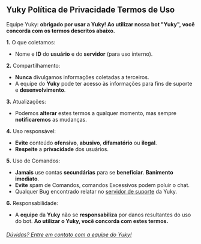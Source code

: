 ## Yuky Política de Privacidade Termos de Uso

Equipe Yuky: **obrigado por usar a Yuky! Ao utilizar nossa bot "Yuky", você concorda com os termos descritos abaixo.**

__1.__ O que coletamos:
 * Nome e __ID__ do __usuário__ e do __servidor__ (para uso interno).

__2.__ Compartilhamento:
 * __Nunca__ divulgamos informações coletadas a terceiros.
 * A equipe do __Yuky__ pode ter acesso às informações para fins de suporte e __desenvolvimento__.

__3.__ Atualizações:
 * Podemos __alterar__ estes termos a qualquer momento, mas sempre __notificaremos__ as mudanças.

__4.__ Uso responsável:
 * __Evite__ conteúdo __ofensivo__, __abusivo__, __difamatório__ ou __ilegal__.
 * __Respeite__ a __privacidade__ dos usuários.

__5.__ Uso de Comandos:
 * __Jamais__ use contas __secundárias__ para se __beneficiar__. __Banimento imediato__.
 * __Evite__ spam de Comandos, comandos Excessivos podem poluir o chat.
 * Qualquer Bug encontrado relatar no [servidor de suporte](https://discord.com/invite/Kqw4G96fzQ) da Yuky. 
   
__6.__ Responsabilidade:
 * A __equipe__ da __Yuky__ não se __responsabiliza__ por danos resultantes do uso do bot.
__Ao utilizar o Yuky, você concorda com estes termos.__
###### [Dúvidas? Entre em contato com a equipe do Yuky!](https://discord.com/invite/Kqw4G96fzQ)
